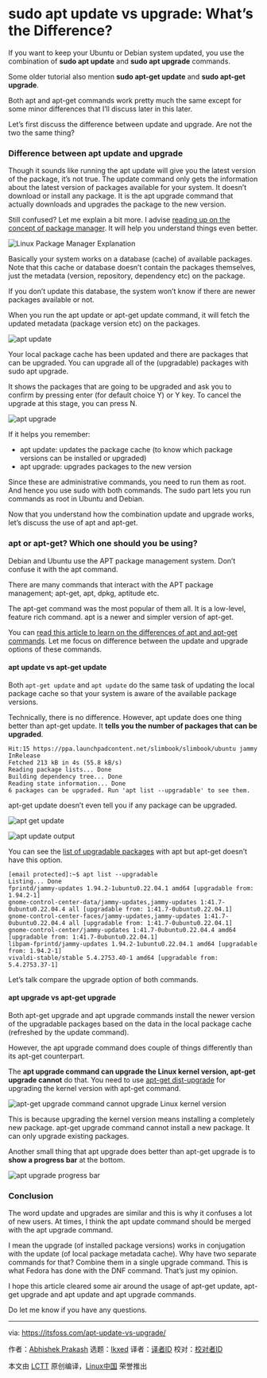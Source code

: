 [#]: subject: "sudo apt update vs upgrade: What’s the Difference?"
[#]: via: "https://itsfoss.com/apt-update-vs-upgrade/"
[#]: author: "Abhishek Prakash https://itsfoss.com/"
[#]: collector: "lkxed"
[#]: translator: "Yufei-Yan"
[#]: reviewer: " "
[#]: publisher: " "
[#]: url: " "

sudo apt update vs upgrade: What’s the Difference?
======

If you want to keep your Ubuntu or Debian system updated, you use the combination of **sudo apt update** and **sudo apt upgrade** commands.

Some older tutorial also mention **sudo apt-get update** and **sudo apt-get upgrade**.

Both apt and apt-get commands work pretty much the same except for some minor differences that I’ll discuss later in this later.

Let’s first discuss the difference between update and upgrade. Are not the two the same thing?

### Difference between apt update and upgrade

Though it sounds like running the apt update will give you the latest version of the package, it’s not true. The update command only gets the information about the latest version of packages available for your system. It doesn’t download or install any package. It is the apt upgrade command that actually downloads and upgrades the package to the new version.

Still confused? Let me explain a bit more. I advise [reading up on the concept of package manager][1]. It will help you understand things even better.

![Linux Package Manager Explanation][2]

Basically your system works on a database (cache) of available packages. Note that this cache or database doesn’t contain the packages themselves, just the metadata (version, repository, dependency etc) on the package.

If you don’t update this database, the system won’t know if there are newer packages available or not.

When you run the apt update or apt-get update command, it will fetch the updated metadata (package version etc) on the packages.

![apt update][3]

Your local package cache has been updated and there are packages that can be upgraded. You can upgrade all of the (upgradable) packages with sudo apt upgrade.

It shows the packages that are going to be upgraded and ask you to confirm by pressing enter (for default choice Y) or Y key. To cancel the upgrade at this stage, you can press N.

![apt upgrade][4]

If it helps you remember:

* apt update: updates the package cache (to know which package versions can be installed or upgraded)
* apt upgrade: upgrades packages to the new version

Since these are administrative commands, you need to run them as root. And hence you use sudo with both commands. The sudo part lets you run commands as root in Ubuntu and Debian.

Now that you understand how the combination update and upgrade works, let’s discuss the use of apt and apt-get.

### apt or apt-get? Which one should you be using?

Debian and Ubuntu use the APT package management system. Don’t confuse it with the apt command.

There are many commands that interact with the APT package management; apt-get, apt, dpkg, aptitude etc.

The apt-get command was the most popular of them all. It is a low-level, feature rich command. apt is a newer and simpler version of apt-get.

You can [read this article to learn on the differences of apt and apt-get commands][5]. Let me focus on difference between the update and upgrade options of these commands.

#### apt update vs apt-get update

Both `apt-get update` and `apt update` do the same task of updating the local package cache so that your system is aware of the available package versions.

Technically, there is no difference. However, apt update does one thing better than apt-get update. It **tells you the number of packages that can be upgraded**.

```
Hit:15 https://ppa.launchpadcontent.net/slimbook/slimbook/ubuntu jammy InRelease
Fetched 213 kB in 4s (55.8 kB/s)
Reading package lists... Done
Building dependency tree... Done
Reading state information... Done
6 packages can be upgraded. Run 'apt list --upgradable' to see them.
```

apt-get update doesn’t even tell you if any package can be upgraded.

![apt get update][6]

![apt update output][7]

You can see the [list of upgradable packages][8] with apt but apt-get doesn’t have this option.

```
[email protected]:~$ apt list --upgradable
Listing... Done
fprintd/jammy-updates 1.94.2-1ubuntu0.22.04.1 amd64 [upgradable from: 1.94.2-1]
gnome-control-center-data/jammy-updates,jammy-updates 1:41.7-0ubuntu0.22.04.4 all [upgradable from: 1:41.7-0ubuntu0.22.04.1]
gnome-control-center-faces/jammy-updates,jammy-updates 1:41.7-0ubuntu0.22.04.4 all [upgradable from: 1:41.7-0ubuntu0.22.04.1]
gnome-control-center/jammy-updates 1:41.7-0ubuntu0.22.04.4 amd64 [upgradable from: 1:41.7-0ubuntu0.22.04.1]
libpam-fprintd/jammy-updates 1.94.2-1ubuntu0.22.04.1 amd64 [upgradable from: 1.94.2-1]
vivaldi-stable/stable 5.4.2753.40-1 amd64 [upgradable from: 5.4.2753.37-1]
```

Let’s talk compare the upgrade option of both commands.

#### apt upgrade vs apt-get upgrade

Both apt-get upgrade and apt upgrade commands install the newer version of the upgradable packages based on the data in the local package cache (refreshed by the update command).

However, the apt upgrade command does couple of things differently than its apt-get counterpart.

The **apt upgrade command can upgrade the Linux kernel version, apt-get upgrade cannot** do that. You need to use [apt-get dist-upgrade][9] for upgrading the kernel version with apt-get command.

![apt-get upgrade command cannot upgrade Linux kernel version][10]

This is because upgrading the kernel version means installing a completely new package. apt-get upgrade command cannot install a new package. It can only upgrade existing packages.

Another small thing that apt upgrade does better than apt-get upgrade is to **show a progress bar** at the bottom.

![apt upgrade progress bar][11]

### Conclusion

The word update and upgrades are similar and this is why it confuses a lot of new users. At times, I think the apt update command should be merged with the apt upgrade command.

I mean the upgrade (of installed package versions) works in conjugation with the update (of local package metadata cache). Why have two separate commands for that? Combine them in a single upgrade command. This is what Fedora has done with the DNF command. That’s just my opinion.

I hope this article cleared some air around the usage of apt-get update, apt-get upgrade and apt update and apt upgrade commands.

Do let me know if you have any questions.

--------------------------------------------------------------------------------

via: https://itsfoss.com/apt-update-vs-upgrade/

作者：[Abhishek Prakash][a]
选题：[lkxed][b]
译者：[译者ID](https://github.com/译者ID)
校对：[校对者ID](https://github.com/校对者ID)

本文由 [LCTT](https://github.com/LCTT/TranslateProject) 原创编译，[Linux中国](https://linux.cn/) 荣誉推出

[a]: https://itsfoss.com/
[b]: https://github.com/lkxed
[1]: https://itsfoss.com/package-manager/
[2]: https://itsfoss.com/wp-content/uploads/2020/10/linux-package-manager-explanation.png
[3]: https://itsfoss.com/wp-content/uploads/2022/08/apt-update.png
[4]: https://itsfoss.com/wp-content/uploads/2022/08/apt-upgrade.png
[5]: https://itsfoss.com/apt-get-upgrade-vs-dist-upgrade/
[6]: https://itsfoss.com/wp-content/uploads/2022/08/apt-get-update.png
[7]: https://itsfoss.com/wp-content/uploads/2022/08/apt-update-output.png
[8]: https://itsfoss.com/apt-list-upgradable/
[9]: https://itsfoss.com/apt-get-upgrade-vs-dist-upgrade/
[10]: https://itsfoss.com/wp-content/uploads/2022/08/apt-get-upgrade.png
[11]: https://itsfoss.com/wp-content/uploads/2022/08/apt-upgrade-progress-bar.png
